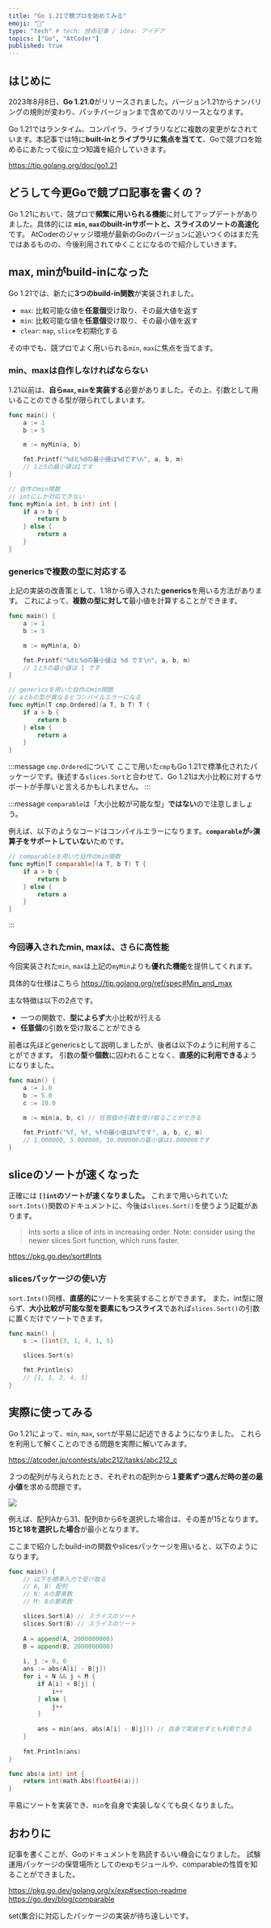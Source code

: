 ```yaml
---
title: "Go 1.21で競プロを始めてみる"
emoji: "👊"
type: "tech" # tech: 技術記事 / idea: アイデア
topics: ["Go", "AtCoder"]
published: true
---
```


## はじめに
2023年8月8日、**Go 1.21.0**がリリースされました。バージョン1.21からナンバリングの規則が変わり、パッチバージョンまで含めてのリリースとなります。

Go 1.21ではランタイム、コンパイラ、ライブラリなどに複数の変更がなされています。本記事では特に**built-inとライブラリに焦点を当てて**、Goで競プロを始めるにあたって役に立つ知識を紹介していきます。

https://tip.golang.org/doc/go1.21

## どうして今更Goで競プロ記事を書くの？
Go 1.21において、競プロで**頻繁に用いられる機能**に対してアップデートがありました。具体的には **`min`, `max`のbuilt-inサポートと、スライスのソートの高速化**です。
AtCoderのジャッジ環境が最新のGoのバージョンに追いつくのはまだ先ではあるものの、今後利用されてゆくことになるので紹介していきます。

## max, minがbuild-inになった
Go 1.21では、新たに**3つのbuild-in関数**が実装されました。

- `max`: 比較可能な値を**任意個**受け取り、その最大値を返す
- `min`: 比較可能な値を**任意個**受け取り、その最小値を返す
- `clear`: `map`, `slice`を初期化する

その中でも、競プロでよく用いられる`min`, `max`に焦点を当てます。

### min、maxは自作しなければならない
1.21以前は、**自ら`max`, `min`を実装する**必要がありました。その上、引数として用いることのできる型が限られてしまいます。
```go
func main() {
    a := 1
    b := 5

    m := myMin(a, b)

    fmt.Printf("%dと%dの最小値は%dです\n", a, b, m)
    // 1と5の最小値は1です
}

// 自作のmin関数
// intにしか対応できない
func myMin(a int, b int) int {
    if a > b {
        return b
    } else {
        return a
    }
}
```

### genericsで複数の型に対応する
上記の実装の改善策として、1.18から導入された**generics**を用いる方法があります。
これによって、**複数の型に対して**最小値を計算することができます。

```go
func main() {
    a := 1
    b := 5

    m := myMin(a, b)

    fmt.Printf("%dと%dの最小値は %d です\n", a, b, m)
    // 1と5の最小値は 1 です
}

// genericsを用いた自作のmin関数
// aとbの型が異なるとコンパイルエラーになる
func myMin[T cmp.Ordered](a T, b T) T {
    if a > b {
        return b
    } else {
        return a
    }
}
```

:::message
`cmp.Ordered`について
ここで用いた`cmp`もGo 1.21で標準化されたパッケージです。後述する`slices.Sort`と合わせて、Go 1.21は大小比較に対するサポートが手厚いと言えるかもしれません。
:::

:::message
`comparable`は「大小比較が可能な型」**ではない**ので注意しましょう。

例えば、以下のようなコードはコンパイルエラーになります。**`comparable`が`>`演算子をサポートしていない**ためです。
```go
// comparableを用いた自作のmin関数
func myMin[T comparable](a T, b T) T {
    if a > b {
        return b
    } else {
        return a
    }
}
```
:::

### 今回導入されたmin, maxは、さらに高性能
今回実装された`min`, `max`は上記の`myMin`よりも**優れた機能**を提供してくれます。

具体的な仕様はこちら
https://tip.golang.org/ref/spec#Min_and_max

主な特徴は以下の2点です。
- 一つの関数で、**型によらず**大小比較が行える
- **任意個**の引数を受け取ることができる

前者は先ほどgenericsとして説明しましたが、後者は以下のように利用することができます。
引数の**型**や**個数**に囚われることなく、**直感的に利用できる**ようになりました。

```go
func main() {
    a := 1.0
    b := 5.0
    c := 10.0

    m := min(a, b, c) // 任意個の引数を受け取ることができる

    fmt.Printf("%f, %f, %fの最小値は%fです", a, b, c, m)
    // 1.000000, 5.000000, 10.000000の最小値は1.000000です
}
```

## sliceのソートが速くなった
正確には **`[]int`のソートが速くなりました。** これまで用いられていた`sort.Ints()`関数のドキュメントに、今後は`slices.Sort()`を使うよう記載があります。

> Ints sorts a slice of ints in increasing order.
> Note: consider using the newer slices.Sort function, which runs faster.

https://pkg.go.dev/sort#Ints

### slicesパッケージの使い方
`sort.Ints()`同様、**直感的に**ソートを実装することができます。
また、int型に限らず、**大小比較が可能な型を要素にもつスライス**であれば`slices.Sort()`の引数に置くだけでソートできます。
```go
func main() {
    s := []int{3, 1, 4, 1, 5}

    slices.Sort(s)

    fmt.Println(s)
    // [1, 1, 3, 4, 5]
}
```

## 実際に使ってみる
Go 1.21によって、`min`, `max`, `sort`が平易に記述できるようになりました。
これらを利用して解くことのできる問題を実際に解いてみます。

https://atcoder.jp/contests/abc212/tasks/abc212_c

２つの配列が与えられたとき、それぞれの配列から**１要素ずつ選んだ時の差の最小値**を求める問題です。

![](/images/ABC212-C.png)

例えば、配列Aから31、配列Bから6を選択した場合は、その差が15となります。
**15と18を選択した場合**が最小となります。


ここまで紹介したbuild-inの関数やslicesパッケージを用いると、以下のようになります。
```go
func main() {
    // 以下を標準入力で受け取る
    // A, B: 配列
    // N: Aの要素数
    // M: Bの要素数

    slices.Sort(A) // スライスのソート
    slices.Sort(B) // スライスのソート
    
    A = append(A, 2000000000)
    B = append(B, 2000000000)
    
    i, j := 0, 0
    ans := abs(A[i] - B[j])
    for i < N && j < M {
        if A[i] < B[j] {
            i++
        } else {
            j++
        }
        
        ans = min(ans, abs(A[i] - B[j])) // 自身で実装せずとも利用できる
    }
    
    fmt.Println(ans)
}

func abs(a int) int {
    return int(math.Abs(float64(a)))
}
```

平易にソートを実装でき、`min`を自身で実装しなくても良くなりました。

## おわりに
記事を書くことが、Goのドキュメントを熟読するいい機会になりました。
試験運用パッケージの保管場所としてのexpモジュールや、comparableの性質を知ることができました。

https://pkg.go.dev/golang.org/x/exp#section-readme
https://go.dev/blog/comparable

set(集合)に対応したパッケージの実装が待ち遠しいです。